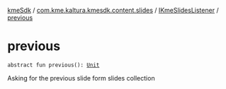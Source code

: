[kmeSdk](../../index.md) / [com.kme.kaltura.kmesdk.content.slides](../index.md) / [IKmeSlidesListener](index.md) / [previous](./previous.md)

# previous

`abstract fun previous(): `[`Unit`](https://kotlinlang.org/api/latest/jvm/stdlib/kotlin/-unit/index.html)

Asking for the previous slide form slides collection

